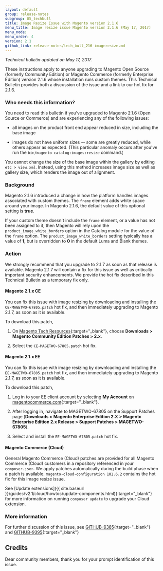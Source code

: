 ```yaml
---
layout: default 
group: release-notes
subgroup: 05_techbull
title: Image Resize Issue with Magento version 2.1.6
menu_title: Image resize issue Magento version 2.1.6 (May 17, 2017)
menu_node: 
menu_order: 4
version: 2.1
github_link: release-notes/tech_bull_216-imageresize.md
---
```


*Technical bulletin updated on May 17, 2017.*

These instructions apply to anyone upgrading to Magento Open Source (formerly Community Edition) or Magento Commerce (formerly Enterprise Edition) version 2.1.6 whose installation runs custom themes. This Technical Bulletin provides both a discussion of the issue and a link to our hot fix for 2.1.6. 

### Who needs this information?
You need to read this bulletin if you've upgraded to Magento 2.1.6 (Open Source or Commerce) and are experiencing any of the following issues: 

* all images on the product front end appear reduced in size, including the base image

* images do not have uniform sizes -- some are greatly reduced, while others appear as expected. (This particular anomaly occurs after you've run the `bin/magento catalog:images:resize` command.)

You cannot change the size of the base image within the gallery by editing `etc > view.xml`. Instead, using this method increases image size as well as gallery size, which renders the image out of alignment.


### Background

Magento 2.1.6 introduced a change in how the platform handles images associated with custom themes. The `frame` element adds white space around your image. In Magento 2.1.6, the default value of this optional setting is **true**. 

If your custom theme doesn't include the `frame` element, or a value has not been assigned to it, then Magento will rely upon the `product_image_white_borders` option in the Catalog module for the value of the `frame` option. The `product_image_white_borders` setting typically has a value of **1**,  but is overridden to **0** in the default Luma and Blank themes. 


### Action
We strongly recommend that you upgrade to  2.1.7 as soon as that release is available. Magento 2.1.7 will contain a fix for this issue as well as critically important security enhancements. We provide the hot fix described in this Technical Bulletin as a temporary fix only. 

#### Magento 2.1.x CE
You can fix this issue with image resizing by downloading  and installing the `CE-MAGETWO-67805.patch` hot fix, and then immediately upgrading to Magento 2.1.7, as soon as it is available. 

  To download this patch, 

  1) On [Magento Tech Resources](https://magento.com/tech-resources/download){:target="_blank"}, choose **Downloads > Magento Community Edition Patches > 2.x**.

  2) Select the `CE-MAGETWO-67805.patch` hot fix.



#### Magento 2.1.x EE
You can fix this issue with image resizing by downloading and installing the `EE-MAGETWO-67805.patch` hot fix, and then immediately upgrading to Magento 2.1.7, as soon as it is available.

  To download this patch,

  1) Log in to your EE client account by selecting **My Account** on [magentocommerce.com](https://magentocommerce.com){:target="_blank"}. 

  2) After logging in, navigate to MAGETWO-67805 on the Support Patches page (**Downloads > Magento Enterprise Edition 2.X > Magento Enterprise Edition 2.x Release > Support Patches > MAGETWO-67805**). 

  3) Select and install the `EE-MAGETWO-67805.patch` hot fix. 



#### Magento Commerce (Cloud) 
General Magento Commerce (Cloud) patches are provided for all Magento Commerce (Cloud) customers in a repository referenced in your `composer.json`. We apply patches automatically during the build phase when a patch is available. `magento-cloud-configuration 101.6.2` contains the hot fix for this image resize issue. 

See [Update extensions]({{ site.baseurl }}/guides/v2.1/cloud/howtos/update-components.html){:target="_blank"} for more information on running `composer update` to upgrade your Cloud extension. 





### More information

For further discussion of this issue, see [GITHUB-9385](https://github.com/magento/magento2/issues/9385){:target="_blank"} and [GITHUB-9395](https://github.com/magento/magento2/issues/9395){:target="_blank"}

## Credits
Dear community members, thank you for your prompt identification of this issue.  







